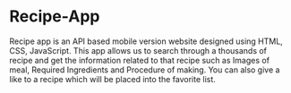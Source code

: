 # Recipe-App
Recipe app is an API based mobile version website designed using HTML, CSS, JavaScript. This app allows us to search through a thousands of recipe and get the information related to that recipe such as Images of meal, Required Ingredients and Procedure of making. You can also give a like to a recipe which will be placed into the favorite list.

